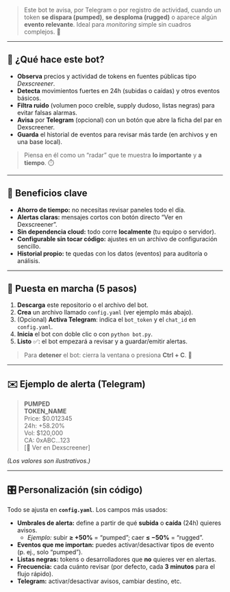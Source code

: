  
> Este bot te avisa, por Telegram o por registro de actividad, cuando un token **se dispara (pumped)**, **se desploma (rugged)** o aparece algún **evento relevante**. Ideal para *monitoring* simple sin cuadros complejos. 🧭

---

## 🧩 ¿Qué hace este bot?
- **Observa** precios y actividad de tokens en fuentes públicas tipo *Dexscreener*.
- **Detecta** movimientos fuertes en 24h (subidas o caídas) y otros eventos básicos.
- **Filtra ruido** (volumen poco creíble, supply dudoso, listas negras) para evitar falsas alarmas.
- **Avisa** por **Telegram** (opcional) con un botón que abre la ficha del par en Dexscreener.
- **Guarda** el historial de eventos para revisar más tarde (en archivos y en una base local).

> Piensa en él como un “radar” que te muestra **lo importante** y **a tiempo**. ⏱️

---

## 💎 Beneficios clave
- **Ahorro de tiempo:** no necesitas revisar paneles todo el día.
- **Alertas claras:** mensajes cortos con botón directo “Ver en Dexscreener”.  
- **Sin dependencia cloud:** todo corre **localmente** (tu equipo o servidor).  
- **Configurable sin tocar código:** ajustes en un archivo de configuración sencillo.
- **Historial propio:** te quedas con los datos (eventos) para auditoría o análisis.
 
---

## 🚦 Puesta en marcha (5 pasos)
1. **Descarga** este repositorio o el archivo del bot.  
2. **Crea** un archivo llamado `config.yaml` (ver ejemplo más abajo).  
3. (Opcional) **Activa Telegram**: indica el `bot_token` y el `chat_id` en `config.yaml`.  
4. **Inicia** el bot con doble clic o con `python bot.py`.  
5. **Listo** ✅: el bot empezará a revisar y a guardar/emitir alertas.

> Para **detener** el bot: cierra la ventana o presiona **Ctrl + C**. 🛑

---

## ✉️ Ejemplo de alerta (Telegram)

> **PUMPED**  
> **TOKEN_NAME**  
> Price: $0.012345  
> 24h: +58.20%  
> Vol: $120,000  
> CA: 0xABC…123  
> [🔎 Ver en Dexscreener]

*(Los valores son ilustrativos.)*
 
---

## 🎛️ Personalización (sin código)
Todo se ajusta en **`config.yaml`**. Los campos más usados:

- **Umbrales de alerta:** define a partir de qué **subida** o **caída** (24h) quieres avisos.  
  - *Ejemplo:* subir **≥ +50%** = “pumped”; caer **≤ −50%** = “rugged”.
- **Eventos que me importan:** puedes activar/desactivar tipos de evento (p. ej., solo “pumped”).
- **Listas negras:** tokens o desarrolladores que **no** quieres ver en alertas.
- **Frecuencia:** cada cuánto revisar (por defecto, cada **3 minutos** para el flujo rápido).
- **Telegram:** activar/desactivar avisos, cambiar destino, etc.

